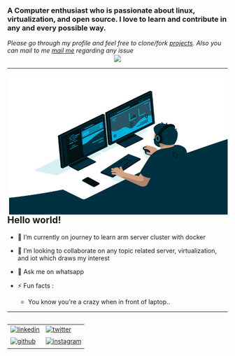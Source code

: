 <!---
Please consider starring the repo if you find this useful in any manner
or use it. It helps me a lot.
-->

<head>

<link href="https://fonts.googleapis.com/css2?family=Titillium+Web:wght@300&display=swap" rel="stylesheet">

</head>

<h3 style:"font-family: 'Titillium Web', sans-serif;">A Computer enthusiast who is passionate about linux, virtualization, and open source. I love to learn and contribute in any and every possible way.</h3>
<i>Please go through my profile and feel free to clone/fork <a href="https://github.com/rbbaprianto">projects</a>. Also you can mail to me <a href="mailto:rbbaprianto@gmail.com" target="_blank">mail me</a> regarding any issue</i>

<br />

<div align="center">
  <img src="https://komarev.com/ghpvc/?username=rbbaprianto&&style=for-the-badge" align="center" />
</div>

---

<img align="right" alt="GIF" src="https://github.com/rbbaprianto/rbbaprianto/blob/main/images/code.gif" width="500" height="320" />

## Hello world!

- 🌱 I’m currently on journey to learn arm server cluster with docker

- 👯 I’m looking to collaborate on any topic related server, virtualization, and iot which draws my interest

- 💬 Ask me on whatsapp

- ⚡ Fun facts :
  <ul>
    <li>You know you're a crazy when in front of laptop..</li>
  </ul>

<hr>
<div>
<table style="float:right">
<tr>
<td><a href="https://www.linkedin.com/in/robebeye/" target="_blank">
<img src=https://img.shields.io/badge/linkedin-%231E77B5.svg?&style=for-the-badge&logo=linkedin&logoColor=white alt=linkedin style="margin-bottom: 5px;" />
</a></td>
<td><a href="https://twitter.com/robebeye" target="_blank">
<img src=https://img.shields.io/badge/twitter-%2300acee.svg?&style=for-the-badge&logo=x&logoColor=white alt=twitter style="margin-bottom: 5px;" />
</a></td>
</tr>
<tr>
<td>
<a href="github.com/rbbaprianto/?tab=follow" target="_blank">
<img src=https://img.shields.io/badge/github-%2324292e.svg?&style=for-the-badge&logo=github&logoColor=white alt=github style="margin-bottom: 5px;" />
</a></td>
<td>
<a href="https://www.instagram.com/robbyyapr/" target="_blank">
<img src=https://img.shields.io/badge/instagram-%23000000.svg?&style=for-the-badge&logo=instagram&logoColor=white alt=instagram style="margin-bottom: 5px;" />
</a></td>
</tr>
</table>
</div>
<br>
